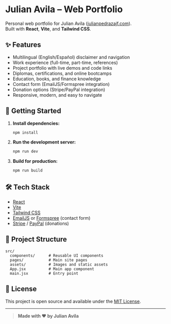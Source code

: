 # Julian Avila – Web Portfolio

Personal web portfolio for Julian Avila ([julianpedrazajf.com](https://julianpedrazajf.com)).  
Built with **React**, **Vite**, and **Tailwind CSS**.

## ✨ Features

- Multilingual (English/Español) disclaimer and navigation
- Work experience (full-time, part-time, references)
- Project portfolio with live demos and code links
- Diplomas, certifications, and online bootcamps
- Education, books, and finance knowledge
- Contact form (EmailJS/Formspree integration)
- Donation options (Stripe/PayPal integration)
- Responsive, modern, and easy to navigate

## 🚀 Getting Started

1. **Install dependencies:**
   ```bash
   npm install
   ```

2. **Run the development server:**
   ```bash
   npm run dev
   ```

3. **Build for production:**
   ```bash
   npm run build
   ```

## 🛠️ Tech Stack

- [React](https://react.dev/)
- [Vite](https://vitejs.dev/)
- [Tailwind CSS](https://tailwindcss.com/)
- [EmailJS](https://www.emailjs.com/) or [Formspree](https://formspree.io/) (contact form)
- [Stripe](https://stripe.com/) / [PayPal](https://paypal.com/) (donations)

## 📂 Project Structure

```
src/
  components/      # Reusable UI components
  pages/           # Main site pages
  assets/          # Images and static assets
  App.jsx          # Main app component
  main.jsx         # Entry point
```

## 📄 License

This project is open source and available under the [MIT License](LICENSE).

---

> **Made with ❤️ by Julian Avila**

